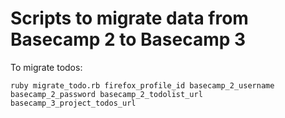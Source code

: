 # Scripts to migrate data from Basecamp 2 to Basecamp 3

To migrate todos:

`ruby migrate_todo.rb firefox_profile_id basecamp_2_username basecamp_2_password basecamp_2_todolist_url basecamp_3_project_todos_url`
